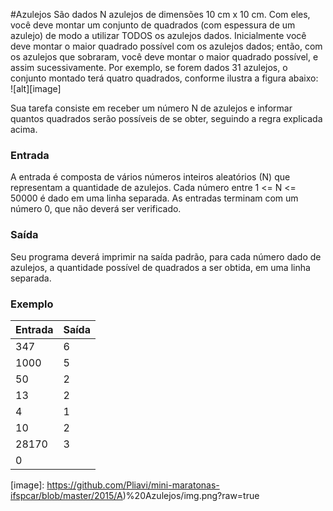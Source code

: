 #Azulejos
São dados N azulejos de dimensões 10 cm x 10 cm. 
Com eles, você deve montar um conjunto de quadrados (com espessura de um azulejo) de modo a utilizar TODOS os azulejos dados. 
Inicialmente você deve montar o maior quadrado possível com os azulejos dados; 
então, com os azulejos que sobraram, você deve montar o maior quadrado possível, e assim sucessivamente. 
Por exemplo, se forem dados 31 azulejos, o conjunto montado terá quatro quadrados, conforme ilustra a figura abaixo:  
![alt][image]

Sua tarefa consiste em receber um número N de azulejos e informar quantos quadrados serão possíveis de se obter, 
seguindo a regra explicada acima.

### Entrada
A entrada é composta de vários números inteiros aleatórios (N) que representam a quantidade de azulejos.
Cada número entre 1 <= N <= 50000 é dado em uma linha separada. As entradas terminam com um número 0, que não deverá ser verificado.

### Saída
Seu programa deverá imprimir na saída padrão, para cada número dado de azulejos, 
a quantidade possível de quadrados a ser obtida, em uma linha separada.

### Exemplo
| Entrada | Saída |
|---------|-------|
| 347     | 6     |
| 1000    | 5     |
| 50      | 2     |
| 13      | 2     |
| 4       | 1     |
| 10      | 2     |
| 28170   | 3     |
| 0       |       |

[image]: https://github.com/Pliavi/mini-maratonas-ifspcar/blob/master/2015/A)%20Azulejos/img.png?raw=true
